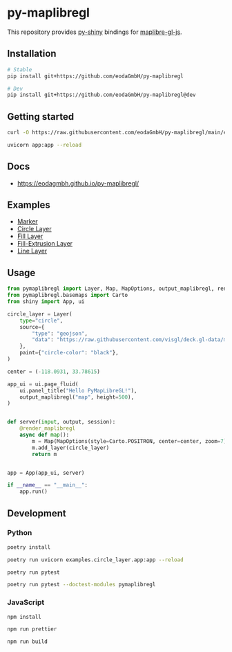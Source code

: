 # py-maplibregl

This repository provides [py-shiny](https://github.com/posit-dev/py-shiny) bindings for [maplibre-gl-js](https://github.com/maplibre/maplibre-gl-js).

## Installation

```bash
# Stable
pip install git+https://github.com/eodaGmbH/py-maplibregl

# Dev
pip install git+https://github.com/eodaGmbH/py-maplibregl@dev
```

## Getting started

```bash
curl -O https://raw.githubusercontent.com/eodaGmbH/py-maplibregl/main/examples/circle_layer/app.py

uvicorn app:app --reload
```

## Docs

* https://eodagmbh.github.io/py-maplibregl/

## Examples

* [Marker](examples/marker/app.py)
* [Circle Layer](examples/circle_layer/app.py)
* [Fill Layer](examples/fill_layer/app.py)
* [Fill-Extrusion Layer](examples/fill_extrusion_layer/app.py)
* [Line Layer](examples/fill_line_layer/app.py)

## Usage

```python
from pymaplibregl import Layer, Map, MapOptions, output_maplibregl, render_maplibregl
from pymaplibregl.basemaps import Carto
from shiny import App, ui

circle_layer = Layer(
    type="circle",
    source={
        "type": "geojson",
        "data": "https://raw.githubusercontent.com/visgl/deck.gl-data/master/examples/arc/counties.json",
    },
    paint={"circle-color": "black"},
)

center = (-118.0931, 33.78615)

app_ui = ui.page_fluid(
    ui.panel_title("Hello PyMapLibreGL!"),
    output_maplibregl("map", height=500),
)


def server(input, output, session):
    @render_maplibregl
    async def map():
        m = Map(MapOptions(style=Carto.POSITRON, center=center, zoom=7))
        m.add_layer(circle_layer)
        return m


app = App(app_ui, server)

if __name__ == "__main__":
    app.run()
```

## Development

### Python

```bash
poetry install

poetry run uvicorn examples.circle_layer.app:app --reload

poetry run pytest

poetry run pytest --doctest-modules pymaplibregl
```

### JavaScript

```bash
npm install

npm run prettier

npm run build
```
